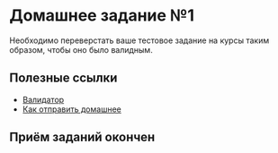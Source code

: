 # Домашнее задание №1

Необходимо переверстать ваше тестовое задание на курсы таким образом, чтобы оно было валидным.

## Полезные ссылки

  * [Валидатор](http://validator.w3.org/)
  * [Как отправить домашнее](https://github.com/cripi-interface-development/lectures#%D0%92%D0%BE%D1%80%D0%BA%D1%84%D0%BB%D0%BE%D1%83)

## Приём заданий окончен